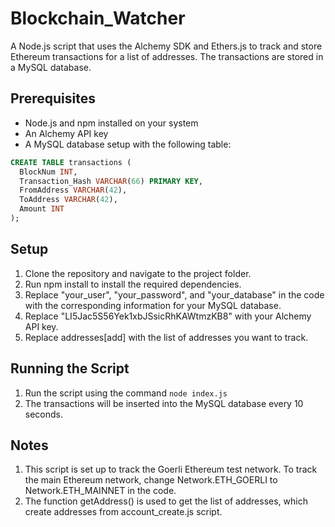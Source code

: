 # Blockchain_Watcher
A Node.js script that uses the Alchemy SDK and Ethers.js to track and store Ethereum transactions for a list of addresses. The transactions are stored in a MySQL database.

## Prerequisites
- Node.js and npm installed on your system
- An Alchemy API key
- A MySQL database setup with the following table:
```sql
CREATE TABLE transactions (
  BlockNum INT,
  Transaction_Hash VARCHAR(66) PRIMARY KEY,
  FromAddress VARCHAR(42),
  ToAddress VARCHAR(42),
  Amount INT
);
```
## Setup
1. Clone the repository and navigate to the project folder.
2. Run npm install to install the required dependencies.
3. Replace "your_user", "your_password", and "your_database" in the code with the corresponding information for your MySQL database.
4. Replace "LI5Jac5S56Yek1xbJSsicRhKAWtmzKB8" with your Alchemy API key.
5. Replace addresses[add] with the list of addresses you want to track.
## Running the Script
1. Run the script using the command `node index.js`
2. The transactions will be inserted into the MySQL database every 10 seconds.
## Notes
1. This script is set up to track the Goerli Ethereum test network. To track the main Ethereum network, change Network.ETH_GOERLI to Network.ETH_MAINNET in the code.
2. The function getAddress() is used to get the list of addresses, which create addresses from account_create.js script.
